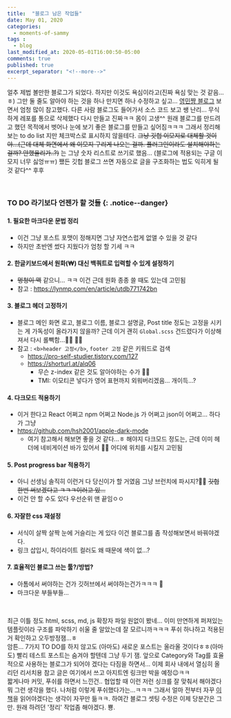 ```yaml
---
title:  "블로그 남은 작업들"
date: May 01, 2020
categories:
  - moments-of-sammy
tags :
  - blog
last_modified_at: 2020-05-01T16:00:50-05:00
comments: true
published: true
excerpt_separator: "<!--more-->"
---
```


얼추 제법 볼만한 블로그가 되었다. 하지만 이것도 욕심이라고(진짜 욕심 맞는 것 같음...ㅎ) 그만 둘 줄도 알아야 하는 것을 하나 만지면 하나 수정하고 싶고... [영민쨩 블로그](http://baekyeongmin.github.io/ "Yeongmin's Blog") 보면서 엄청 많이 참고했다. 다른 사람 블로그도 들어가서 소스 코드 보고 쌩 난리... 무식하게 레포를 통으로 삭제했다 다시 만들고 진짜ㅋㅋ 몸이 고생^^ 원래 블로그를 만드려고 했던 목적에서 벗어나 눈에 보기 좋은 블로그를 만들고 싶어짐ㅋㅋㅋ 그래서 정리해보는 to do list 지만 체크박스로 표시하지 않을테다.<!--more--> ~~그냥 깃헙 이모지로 대체할 것이야...(근데 대체 화면에서 왜 이모지 구리게 나오는 걸까. 플러그인이라도 설치해야하는 걸까? 안했을리가..?)~~ 는 그냥 숫자 리스트로 쓰기로 했음... (블로그에 적용되는 구글 이모지 너무 싫엉ㅠㅠ) 쨌든 깃헙 블로그 쓰면 자동으로 글을 구조화하는 법도 익히게 될 것 같다^^ 후후  

<br>

### TO DO 라기보다 언젠가 할 것들 {: .notice--danger}

#### 1. 필요한 마크다운 문법 정리
- 이건 그냥 포스트 포맷이 정해지면 그냥 자연스럽게 없앨 수 있을 것 같다
- 하지만 초반엔 썼다 지웠다가 엄청 할 기세 ㅋㅋ

#### 2. 한글키보드에서 원화(₩) 대신 백쿼트로 입력할 수 있게 설정하기
- ~~멍청이 맥~~ 같으니... ㅋㅋ 이건 근데 원화 종종 쓸 때도 있는데 고민됨
- 참고 : <https://lynmp.com/en/article/utdb771742bn>

#### 3. 블로그 헤더 고정하기
- 블로그 메인 화면 로고, 블로그 이름, 블로그 설명글, Post title 정도는 고정을 시키는 게 가독성이 올라가지 않을까? 근데 이거 괜히 `Global.scss` 건드렸다가 이상해져서 다시 롤빽함...:woman_facepalming:	:woman_facepalming:	
- 참고 : `<b>header 고정</b>`, `footer 고정` 같은 키워드로 검색
  - <https://pro-self-studier.tistory.com/127>
  - <https://shorturl.at/alq06>
    - 무슨 z-index 같은 것도 알아야하는 수가 :woman_facepalming:
    - TMI: 이모티콘 넣다가 영어 표현까지 외워버리겠음... 개이득...?
    
#### 4. 다크모드 적용하기
- 이거 한다고 React 어쩌고 npm 어쩌고 Node.js 가 어쩌고 json이 어쩌고... 하다가 그냥
- <https://github.com/hsh2001/apple-dark-mode>
  - 여기 참고해서 해보면 좋을 것 같다...ㅎ 해야지 다크모드 정도는, 근데 이미 헤더에 네비게이션 바가 있어서 :woman_facepalming: 어디에 위치를 시킬지 고민됨
  
#### 5. Post progress bar 적용하기
- 아니 선생님 솔직히 이런거 다 당신이가 할 거였음 그냥 브런치에 파시지?:woman_shrugging:	~~깃헙 한번 써보겠다고 ㅋㅋㅋ이러고 있...~~
- 이건 안 할 수도 있다 우선순위 맨 끝임ㅇㅇ

#### 6. 자잘한 css 재설정
- 서식이 살짝 살짝 눈에 거슬리는 게 있다 이건 블로그를 좀 작성해보면서 바꿔야겠다.
- 링크 삽입시, 하이라이트 컬러도 왜 때문에 색이 없...?

#### 7. 효율적인 블로그 쓰는 툴?/방법?
- 아톰에서 써야하는 건가 깃허브에서 써야하는건가ㅋㅋㅋ :thinking:
- 마크다운 부들부들...

<br>

최근 이틀 정도 html, scss, md, js 확장자 파일 원없이 봤네... 이미 만연하게 퍼져있는 템플릿이라 구조를 파악하기 쉬울 줄 알았는데 잘 모르니까ㅋㅋㅋ 푸쉬 하나하고 적용된 거 확인하고 오두방정잼...ㅎ  
암튼... 7가지 TO DO를 하지 않고도 (아마도) 새로운 포스트는 올라올 것이다ㅎㅎ(아마도) 빨리 테스트 포스트는 숨겨야 할텐데 그냥 두기 잼. 앞으로 Category와 Tag를 효율적으로 사용하는 블로그가 되어야 겠다는 다짐을 하면서... 이제 회사 내에서 열심히 올리던 리서치용 참고 글은 여기에서 쓰고 아지트엔 링크만 박을 예정:wink:ㅋㅋ  
짧게나마 커밋, 푸쉬를 하면서 느낀건.. 협업할 때 이런 저런 싱크를 잘 맞춰서 해야겠다 뭐 그런 생각을 했다. 나처럼 이렇게 푸쉬했다가는...ㅋㅋㅋ 그래서 얼마 전부터 자꾸 [이 책](http://www.yes24.com/Product/Goods/85382769?Acode=101)을 읽어야겠다는 생각이 자꾸만 듦ㅋㅋ. 하여간 블로그 셋팅 수정은 이제 당분간은 그만. 원래 하려던 '정리' 작업좀 해야겠다. 뿅.
  
